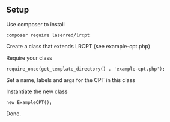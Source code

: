 ## Setup
Use composer to install

    composer require laserred/lrcpt

Create a class that extends LRCPT (see example-cpt.php)

Require your class

    require_once(get_template_directory() . 'example-cpt.php');

Set a name, labels and args for the CPT in this class


Instantiate the new class

    new ExampleCPT();

Done.

